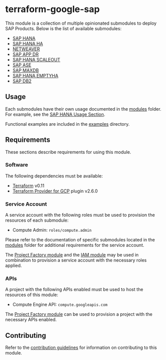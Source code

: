 # terraform-google-sap

This module is a collection of multiple opinionated submodules to deploy SAP Products.
Below is the list of available submodules:

- [SAP HANA](./modules/sap_hana/README.md)
- [SAP HANA HA](./modules/sap_hana_ha/README.md)
- [NETWEAVER](./modules/netweaver/README.md)
- [SAP APP DR](./modules/sap_app_dr/README.md)
- [SAP HANA SCALEOUT](./modules/sap_hana_scaleout/README.md)
- [SAP ASE](./modules/sap_ase/README.md)
- [SAP MAXDB](./modules/sap_maxdb/README.md)
- [SAP HANA EMPTYHA](./modules/sap_hana_emptyha/README.md)
- [SAP DB2](./modules/sap_db2/README.md)

## Usage

Each submodules have their own usage documented in the [modules](./modules) folder.
For example, see the [SAP HANA Usage Section](./modules/sap_hana/README.md#Usage).

Functional examples are included in the
[examples](./examples/) directory.

[^]: (autogen_docs_start)

[^]: (autogen_docs_end)

## Requirements

These sections describe requirements for using this module.

### Software

The following dependencies must be available:

- [Terraform][terraform] v0.11
- [Terraform Provider for GCP][terraform-provider-gcp] plugin v2.6.0

### Service Account

A service account with the following roles must be used to provision
the resources of each submodule:

- Compute Admin: `roles/compute.admin`

Please refer to the documentation of specific submodules located in the [modules](./modules/) folder for additional requirements for the service account.

The [Project Factory module][project-factory-module] and the
[IAM module][iam-module] may be used in combination to provision a
service account with the necessary roles applied.

### APIs

A project with the following APIs enabled must be used to host the
resources of this module:

- Compute Engine API: `compute.googleapis.com`

The [Project Factory module][project-factory-module] can be used to
provision a project with the necessary APIs enabled.

## Contributing

Refer to the [contribution guidelines](./CONTRIBUTING.md) for
information on contributing to this module.

[iam-module]: https://registry.terraform.io/modules/terraform-google-modules/iam/google
[project-factory-module]: https://registry.terraform.io/modules/terraform-google-modules/project-factory/google
[terraform-provider-gcp]: https://www.terraform.io/docs/providers/google/index.html
[terraform]: https://www.terraform.io/downloads.html
